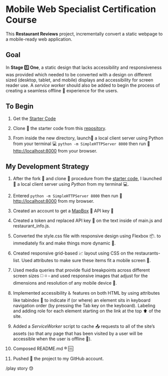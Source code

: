 <!--rrcnlas
	READ.md
-->

# **Mobile Web Specialist Certification Course**

This **Restaurant Reviews** project, incrementally convert a static webpage to a mobile-ready web application. 

## Goal

In **Stage :one: One**, a static design that lacks accessibility and responsiveness was provided which needed to be converted with a design on different sized (desktop, tablet, and mobile) displays and accessibility for screen reader use. A *service worker* should also be added to begin the process of creating a seamless offline :mobile_phone_off: experience for the users.


## To Begin 
	
 1. Get the [Starter Code](https://github.com/rrcanlas/MobileWebSpecialist-Restaurant-Stage-1)

 2. Clone :dancers: the starter code from this [repository](https://github.com/rrcanlas/mws-restaurant-stage-1).

 3. From inside the new directory, launch:rocket: a local client server using Python from 	your terminal :computer: ```python -m SimpleHTTPServer 8000``` then run :runner: [http://localhost:8000](http://localhost:8000) from your browser.
	
## My Development Strategy 

 1. After the fork :fork_and_knife: and clone :dancers: procedure from the [starter code](https://github.com/udacity/mws-restaurant-stage-1), I launched:rocket: a local client server using *Python* from my terminal :computer:. 
	
 2. Entered ```python -m SimpleHTTPServer 8000``` then run :running: [http://localhost:8000](http://localhost:8000) from my browser.
	
 3. Created an account to get a [MapBox](https://www.mapbox.com/) :japan: API key :key:

 4. Created a token and replaced API key :key: on the text <your MAPBOX API KEY HERE> inside of main.js and restaurant_info.js.

 5. Converted the style.css file with responsive design using Flexbox :package:.
	to immediately fix and make things more dynamic :tada:. 

 6. Created responsive grid-based :chart_with_upwards_trend: layout using CSS on the restaurants-list. Used attributes to make sure these items fit a mobile screen :iphone:.

 7. Used media queries that provide fluid breakpoints across different screen sizes :white_medium_square: :white_medium_small_square: :white_small_square: and used responsive images that adjust for the dimensions and resolution of any mobile device :iphone:. 

 8. Implemented accessibility :wheelchair: features on both HTML by using attributes like tabindex :bookmark_tabs: to indicate if (or where) an element sits in keyboard navigation order (by pressing the Tab key on the keyboard). Labeling and adding role for each element starting on the link at the top :arrow_up: of the site.

 9. Added a *ServiceWorker* script to cache :outbox_tray: requests to all of the site’s assets (so that any page that has been visited by a user will be accessible when the user is offline :mobile_phone_off:).

 10. Composed README.md :registered: :cool:

 11. Pushed :punch: the project to my GitHub account.

 /play story :sweat:
